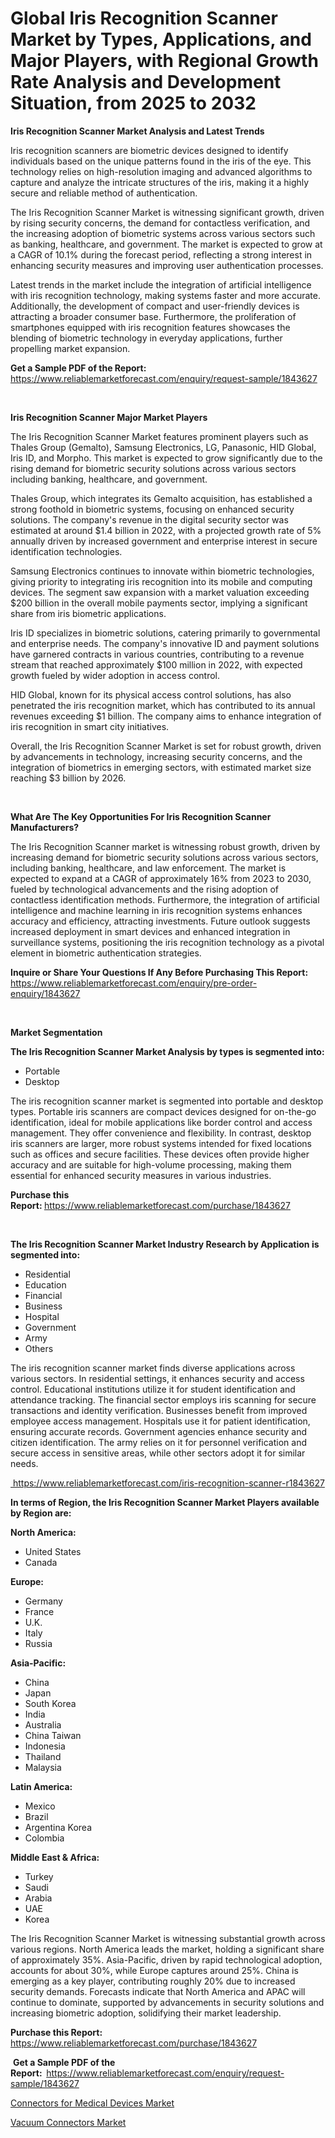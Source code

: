<p><h1>Global Iris Recognition Scanner Market by Types, Applications, and Major Players, with Regional Growth Rate Analysis and Development Situation, from 2025 to 2032</h1></p><p><strong>Iris Recognition Scanner Market Analysis and Latest Trends</strong></p>
<p><p>Iris recognition scanners are biometric devices designed to identify individuals based on the unique patterns found in the iris of the eye. This technology relies on high-resolution imaging and advanced algorithms to capture and analyze the intricate structures of the iris, making it a highly secure and reliable method of authentication.</p><p>The Iris Recognition Scanner Market is witnessing significant growth, driven by rising security concerns, the demand for contactless verification, and the increasing adoption of biometric systems across various sectors such as banking, healthcare, and government. The market is expected to grow at a CAGR of 10.1% during the forecast period, reflecting a strong interest in enhancing security measures and improving user authentication processes.</p><p>Latest trends in the market include the integration of artificial intelligence with iris recognition technology, making systems faster and more accurate. Additionally, the development of compact and user-friendly devices is attracting a broader consumer base. Furthermore, the proliferation of smartphones equipped with iris recognition features showcases the blending of biometric technology in everyday applications, further propelling market expansion.</p></p>
<p><strong>Get a Sample PDF of the Report:&nbsp;</strong> <a href="https://www.reliablemarketforecast.com/enquiry/request-sample/1843627?utm_campaign=1897&utm_medium=2&utm_source=Github&utm_content=ia&utm_term=22022025&utm_id=iris-recognition-scanner">https://www.reliablemarketforecast.com/enquiry/request-sample/1843627</a></p>
<p>&nbsp;</p>
<p><strong>Iris Recognition Scanner Major Market Players</strong></p>
<p><p>The Iris Recognition Scanner Market features prominent players such as Thales Group (Gemalto), Samsung Electronics, LG, Panasonic, HID Global, Iris ID, and Morpho. This market is expected to grow significantly due to the rising demand for biometric security solutions across various sectors including banking, healthcare, and government.</p><p>Thales Group, which integrates its Gemalto acquisition, has established a strong foothold in biometric systems, focusing on enhanced security solutions. The company's revenue in the digital security sector was estimated at around $1.4 billion in 2022, with a projected growth rate of 5% annually driven by increased government and enterprise interest in secure identification technologies.</p><p>Samsung Electronics continues to innovate within biometric technologies, giving priority to integrating iris recognition into its mobile and computing devices. The segment saw expansion with a market valuation exceeding $200 billion in the overall mobile payments sector, implying a significant share from iris biometric applications.</p><p>Iris ID specializes in biometric solutions, catering primarily to governmental and enterprise needs. The company's innovative ID and payment solutions have garnered contracts in various countries, contributing to a revenue stream that reached approximately $100 million in 2022, with expected growth fueled by wider adoption in access control.</p><p>HID Global, known for its physical access control solutions, has also penetrated the iris recognition market, which has contributed to its annual revenues exceeding $1 billion. The company aims to enhance integration of iris recognition in smart city initiatives.</p><p>Overall, the Iris Recognition Scanner Market is set for robust growth, driven by advancements in technology, increasing security concerns, and the integration of biometrics in emerging sectors, with estimated market size reaching $3 billion by 2026.</p></p>
<p>&nbsp;</p>
<p><strong>What Are The Key Opportunities For Iris Recognition Scanner Manufacturers?</strong></p>
<p><p>The Iris Recognition Scanner market is witnessing robust growth, driven by increasing demand for biometric security solutions across various sectors, including banking, healthcare, and law enforcement. The market is expected to expand at a CAGR of approximately 16% from 2023 to 2030, fueled by technological advancements and the rising adoption of contactless identification methods. Furthermore, the integration of artificial intelligence and machine learning in iris recognition systems enhances accuracy and efficiency, attracting investments. Future outlook suggests increased deployment in smart devices and enhanced integration in surveillance systems, positioning the iris recognition technology as a pivotal element in biometric authentication strategies.</p></p>
<p><strong>Inquire or Share Your Questions If Any Before Purchasing This Report:</strong> <a href="https://www.reliablemarketforecast.com/enquiry/pre-order-enquiry/1843627?utm_campaign=1897&utm_medium=2&utm_source=Github&utm_content=ia&utm_term=22022025&utm_id=iris-recognition-scanner">https://www.reliablemarketforecast.com/enquiry/pre-order-enquiry/1843627</a></p>
<p>&nbsp;</p>
<p><strong>Market Segmentation</strong></p>
<p><strong>The Iris Recognition Scanner Market Analysis by types is segmented into:</strong></p>
<p><ul><li>Portable</li><li>Desktop</li></ul></p>
<p><p>The iris recognition scanner market is segmented into portable and desktop types. Portable iris scanners are compact devices designed for on-the-go identification, ideal for mobile applications like border control and access management. They offer convenience and flexibility. In contrast, desktop iris scanners are larger, more robust systems intended for fixed locations such as offices and secure facilities. These devices often provide higher accuracy and are suitable for high-volume processing, making them essential for enhanced security measures in various industries.</p></p>
<p><strong>Purchase this Report:&nbsp;</strong><a href="https://www.reliablemarketforecast.com/purchase/1843627?utm_campaign=1897&utm_medium=2&utm_source=Github&utm_content=ia&utm_term=22022025&utm_id=iris-recognition-scanner">https://www.reliablemarketforecast.com/purchase/1843627</a></p>
<p>&nbsp;</p>
<p><strong>The Iris Recognition Scanner Market Industry Research by Application is segmented into:</strong></p>
<p><ul><li>Residential</li><li>Education</li><li>Financial</li><li>Business</li><li>Hospital</li><li>Government</li><li>Army</li><li>Others</li></ul></p>
<p><p>The iris recognition scanner market finds diverse applications across various sectors. In residential settings, it enhances security and access control. Educational institutions utilize it for student identification and attendance tracking. The financial sector employs iris scanning for secure transactions and identity verification. Businesses benefit from improved employee access management. Hospitals use it for patient identification, ensuring accurate records. Government agencies enhance security and citizen identification. The army relies on it for personnel verification and secure access in sensitive areas, while other sectors adopt it for similar needs.</p></p>
<p><a href="https://www.reliablemarketforecast.com/iris-recognition-scanner-r1843627?utm_campaign=1897&utm_medium=2&utm_source=Github&utm_content=ia&utm_term=22022025&utm_id=iris-recognition-scanner">&nbsp;https://www.reliablemarketforecast.com/iris-recognition-scanner-r1843627</a></p>
<p><strong>In terms of Region, the Iris Recognition Scanner Market Players available by Region are:</strong></p>
<p>
    <p> <strong> North America: </strong>
        <ul>
            <li>United States</li>
            <li>Canada</li>
        </ul>
        </p> 
    <p> <strong> Europe: </strong>
        <ul>
            <li>Germany</li>
            <li>France</li>
            <li>U.K.</li>
            <li>Italy</li>
            <li>Russia</li>
        </ul>
        </p> 
    <p> <strong> Asia-Pacific: </strong>
        <ul>
            <li>China</li>
            <li>Japan</li>
            <li>South Korea</li>
            <li>India</li>
            <li>Australia</li>
            <li>China Taiwan</li>
            <li>Indonesia</li>
            <li>Thailand</li>
            <li>Malaysia</li>
        </ul>
        </p> 
    <p> <strong> Latin America: </strong>
        <ul>
            <li>Mexico</li>
            <li>Brazil</li>
            <li>Argentina Korea</li>
            <li>Colombia</li>
        </ul>
        </p> 
    <p> <strong> Middle East & Africa: </strong>
        <ul>
            <li>Turkey</li>
            <li>Saudi</li>
            <li>Arabia</li>
            <li>UAE</li>
            <li>Korea</li>
        </ul>
    </p>
    </p>
<p><p>The Iris Recognition Scanner Market is witnessing substantial growth across various regions. North America leads the market, holding a significant share of approximately 35%. Asia-Pacific, driven by rapid technological adoption, accounts for about 30%, while Europe captures around 25%. China is emerging as a key player, contributing roughly 20% due to increased security demands. Forecasts indicate that North America and APAC will continue to dominate, supported by advancements in security solutions and increasing biometric adoption, solidifying their market leadership.</p></p>
<p><strong>Purchase this Report: </strong><a href="https://www.reliablemarketforecast.com/purchase/1843627?utm_campaign=1897&utm_medium=2&utm_source=Github&utm_content=ia&utm_term=22022025&utm_id=iris-recognition-scanner">https://www.reliablemarketforecast.com/purchase/1843627</a></p>
<p>&nbsp;<strong>Get a Sample PDF of the Report:&nbsp;&nbsp;</strong><a href="https://www.reliablemarketforecast.com/enquiry/request-sample/1843627?utm_campaign=1897&utm_medium=2&utm_source=Github&utm_content=ia&utm_term=22022025&utm_id=iris-recognition-scanner">https://www.reliablemarketforecast.com/enquiry/request-sample/1843627</a></p>
<p><strong></strong></p>
<p><p><a href="https://github.com/ChiragRP21/Market-Research-Report-List-7/blob/main/connectors-for-medical-devices-market.md?utm_campaign=1897&utm_medium=2&utm_source=Github&utm_content=ia&utm_term=22022025&utm_id=iris-recognition-scanner">Connectors for Medical Devices Market</a></p><p><a href="https://github.com/mafeasavzal/Market-Research-Report-List-1/blob/main/vacuum-connectors-market.md?utm_campaign=1897&utm_medium=2&utm_source=Github&utm_content=ia&utm_term=22022025&utm_id=iris-recognition-scanner">Vacuum Connectors Market</a></p></p>